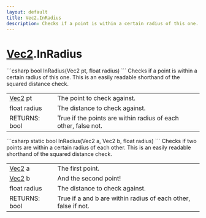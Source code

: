 ```yaml
---
layout: default
title: Vec2.InRadius
description: Checks if a point is within a certain radius of this one. This is an easily readable shorthand of the squared distance check.
---
```

# [Vec2]({{site.url}}/Pages/Reference/Vec2.html).InRadius

<div class='signature' markdown='1'>
```csharp
bool InRadius(Vec2 pt, float radius)
```
Checks if a point is within a certain radius of this one.
This is an easily readable shorthand of the squared distance check.
</div>

|  |  |
|--|--|
|[Vec2]({{site.url}}/Pages/Reference/Vec2.html) pt|The point to check against.|
|float radius|The distance to check against.|
|RETURNS: bool|True if the points are within radius of each other, false not.|

<div class='signature' markdown='1'>
```csharp
static bool InRadius(Vec2 a, Vec2 b, float radius)
```
Checks if two points are within a certain radius of
each other. This is an easily readable shorthand of the squared
distance check.
</div>

|  |  |
|--|--|
|[Vec2]({{site.url}}/Pages/Reference/Vec2.html) a|The first point.|
|[Vec2]({{site.url}}/Pages/Reference/Vec2.html) b|And the second point!|
|float radius|The distance to check against.|
|RETURNS: bool|True if a and b are within radius of each other, false if not.|




